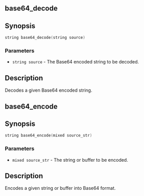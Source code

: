 ## base64_decode

## Synopsis

```c
string base64_decode(string source)
```

### Parameters

* `string source` - The Base64 encoded string to be decoded.

## Description

Decodes a given Base64 encoded string.

## base64_encode

## Synopsis

```c
string base64_encode(mixed source_str)
```

### Parameters

* `mixed source_str` - The string or buffer to be encoded.

## Description

Encodes a given string or buffer into Base64 format.

